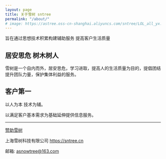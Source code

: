 ```yaml
---
layout: page
title: 关于雪树 sntree
permalink: "/about/"
# image: https://astree.oss-cn-shanghai.aliyuncs.com/sntree/LOL_all_yx.jpg
---
```


旨在通过思想技术积累构建辅助服务 提高客户生活质量

## 居安思危  树木树人

雪树是一个自内而外，居安思危，学习进取，提高人的生活质量为目的，提倡团结提升团队力量，保护集体利益的服务。

## 客户第一

以人为本 技术为辅。

以满足客户基本需求为基础延伸提供信息服务。








-----------

[赞助雪树](/sponsor/)

上海雪树科技有限公司  https://sntree.cn

邮箱: asnowtree@163.com